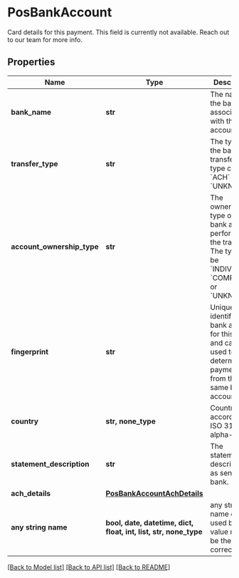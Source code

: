 # PosBankAccount

Card details for this payment. This field is currently not available. Reach out to our team for more info.

## Properties
Name | Type | Description | Notes
------------ | ------------- | ------------- | -------------
**bank_name** | **str** | The name of the bank associated with the bank account. | [optional] 
**transfer_type** | **str** | The type of the bank transfer. The type can be &#x60;ACH&#x60; or &#x60;UNKNOWN&#x60;. | [optional] 
**account_ownership_type** | **str** | The ownership type of the bank account performing the transfer. The type can be &#x60;INDIVIDUAL&#x60;, &#x60;COMPANY&#x60;, or &#x60;UNKNOWN&#x60;. | [optional] 
**fingerprint** | **str** | Uniquely identifies the bank account for this seller and can be used to determine if payments are from the same bank account. | [optional] 
**country** | **str, none_type** | Country code according to ISO 3166-1 alpha-2. | [optional] 
**statement_description** | **str** | The statement description as sent to the bank. | [optional] 
**ach_details** | [**PosBankAccountAchDetails**](PosBankAccountAchDetails.md) |  | [optional] 
**any string name** | **bool, date, datetime, dict, float, int, list, str, none_type** | any string name can be used but the value must be the correct type | [optional]

[[Back to Model list]](../../README.md#documentation-for-models) [[Back to API list]](../../README.md#documentation-for-api-endpoints) [[Back to README]](../../README.md)


